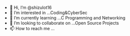 - 👋 Hi, I’m @shizulot16
- 👀 I’m interested in ...Coding&CyberSec
- 🌱 I’m currently learning ...C Programming and Networking
- 💞️ I’m looking to collaborate on ...Open Source Projects
- 📫 How to reach me ...

<!---
shizulot16/shizulot16 is a ✨ special ✨ repository because its `README.md` (this file) appears on your GitHub profile.
You can click the Preview link to take a look at your changes.
--->
